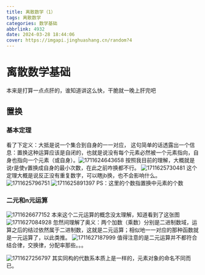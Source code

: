 ```yaml
---
title: 离散数学（1）
tags: 离散数学
categories: 数学基础
abbrlink: 4932
date: 2024-03-28 18:44:06
cover: https://imgapi.jinghuashang.cn/random?4
---
```

# 离散数学基础

本来是打算一点点肝的，谁知道讲这么快，干脆就一晚上肝完吧
<!--more-->

## 置换
### 基本定理
看了下定义：大抵是说一个集合到自身的一一对应，
这句简单的话透露出一个信息：置换这种运算应该是自闭的，也就是说没有每个元素必然被一个元素指向，自身也指向一个元素（或自身）。![1711624643658](1711624643658.png)
按照我目前的理解，大概就是说r是使γ置换成自身的最小次数，在此之前咋换都不行。
![1711625730481](1711625730481.png)
这个定理大概是说反正没有重复数字，可以瞎jb换，也不会影响什么。
![1711625796751](1711625796751.png)
![1711625891397](1711625891397.png)
PS：这里的个数指置换中元素的个数
### 二元和n元运算
![1711626677152](1711626677152.png)
本来这个二元运算的概念没太理解，知道看到了这张图
![1711627084928](1711627084928.png)
忽然间理解了奥义：两个加数（乘数）分别是二进制数域，运算之后的结过依然属于二进制数，这就是二元运算；相似地一一对应的那种函数就是一元运算了，以此类推。
![1711627187999](1711627187999.png)
值得注意的是二元运算并不都符合结合律，交换律，分配率那些。。。

![1711627256797](1711627256797.png)
其实同构的代数系本质上是一样的，元素对象的命名不同而已。

